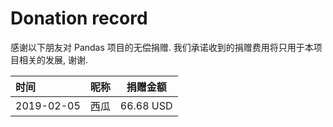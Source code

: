 ﻿Donation record
===============

感谢以下朋友对 Pandas 项目的无偿捐赠.
我们承诺收到的捐赠费用将只用于本项目相关的发展, 谢谢.

时间		| 昵称				| 捐赠金额
:----------	| :---------------:	| :-----------:
2019-02-05	| 西瓜				| 66.68 USD
